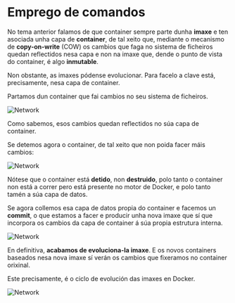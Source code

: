 # Emprego de comandos

No tema anterior falamos de que container sempre parte dunha **imaxe** e ten asociada unha capa de **container**, de tal xeito que, mediante o mecanismo de **copy-on-write** (COW) os cambios que faga no sistema de ficheiros quedan reflectidos nesa capa e non na imaxe que, dende o punto de vista do container, é algo **inmutable**.

Non obstante, as imaxes pódense evolucionar. Para facelo a clave está, precisamente, nesa capa de container.

Partamos dun container que fai cambios no seu sistema de ficheiros.

![Network](./../_media/01_creacion_de_imaxes/crear_container_de_imaxe.png)

Como sabemos, esos cambios quedan reflectidos no súa capa de container.

Se detemos agora o container, de tal xeito que non poida facer máis cambios:

![Network](./../_media/01_creacion_de_imaxes/crear_container_de_imaxe_detido.png)

Nótese que o container está **detido**, non **destruido**, polo tanto o container non está a correr pero está presente no motor de Docker, e polo tanto tamén a súa capa de datos.

Se agora collemos esa capa de datos propia do container e facemos un **commit**, o que estamos a facer e producir unha nova imaxe que sí que incorpora os cambios da capa de container á súa propia estrutura interna.

![Network](./../_media/01_creacion_de_imaxes/crear_container_de_imaxe_detido_commit.png)

En definitiva, **acabamos de evoluciona-la imaxe**. E os novos containers baseados nesa nova imaxe sí verán os cambios que fixeramos no container orixinal.

Este precisamente, é o ciclo de evolución das imaxes en Docker.

![Network](./../_media/01_creacion_de_imaxes/evolucion_da_imaxe.png)
